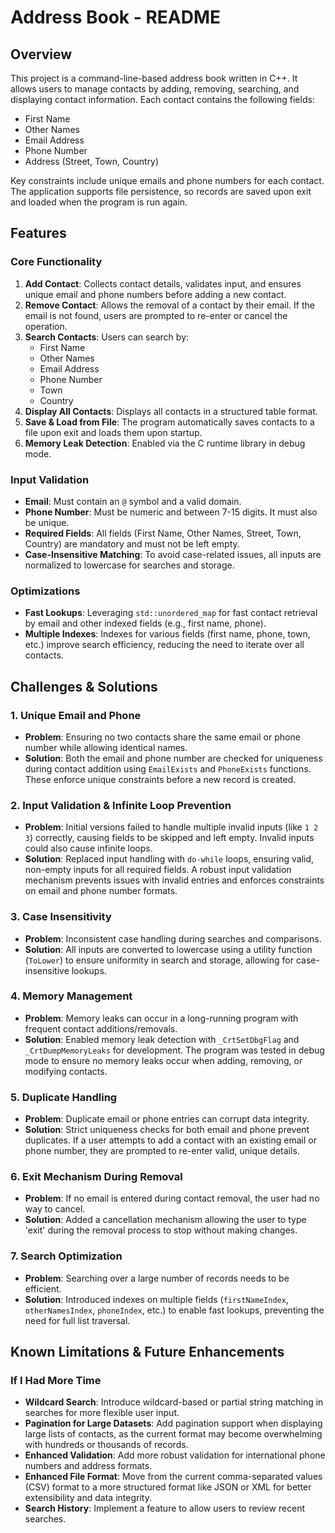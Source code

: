 # Address Book - README

## Overview

This project is a command-line-based address book written in C++. It allows users to manage contacts by adding, removing, searching, and displaying contact information. Each contact contains the following fields:

- First Name
- Other Names
- Email Address
- Phone Number
- Address (Street, Town, Country)

Key constraints include unique emails and phone numbers for each contact. The application supports file persistence, so records are saved upon exit and loaded when the program is run again.

## Features

### Core Functionality
1. **Add Contact**: Collects contact details, validates input, and ensures unique email and phone numbers before adding a new contact.
2. **Remove Contact**: Allows the removal of a contact by their email. If the email is not found, users are prompted to re-enter or cancel the operation.
3. **Search Contacts**: Users can search by:
   - First Name
   - Other Names
   - Email Address
   - Phone Number
   - Town
   - Country
4. **Display All Contacts**: Displays all contacts in a structured table format.
5. **Save & Load from File**: The program automatically saves contacts to a file upon exit and loads them upon startup.
6. **Memory Leak Detection**: Enabled via the C runtime library in debug mode.

### Input Validation
- **Email**: Must contain an `@` symbol and a valid domain.
- **Phone Number**: Must be numeric and between 7-15 digits. It must also be unique.
- **Required Fields**: All fields (First Name, Other Names, Street, Town, Country) are mandatory and must not be left empty.
- **Case-Insensitive Matching**: To avoid case-related issues, all inputs are normalized to lowercase for searches and storage.

### Optimizations
- **Fast Lookups**: Leveraging `std::unordered_map` for fast contact retrieval by email and other indexed fields (e.g., first name, phone).
- **Multiple Indexes**: Indexes for various fields (first name, phone, town, etc.) improve search efficiency, reducing the need to iterate over all contacts.

## Challenges & Solutions

### 1. **Unique Email and Phone**
- **Problem**: Ensuring no two contacts share the same email or phone number while allowing identical names.
- **Solution**: Both the email and phone number are checked for uniqueness during contact addition using `EmailExists` and `PhoneExists` functions. These enforce unique constraints before a new record is created.

### 2. **Input Validation & Infinite Loop Prevention**
- **Problem**: Initial versions failed to handle multiple invalid inputs (like `1 2 3`) correctly, causing fields to be skipped and left empty. Invalid inputs could also cause infinite loops.
- **Solution**: Replaced input handling with `do-while` loops, ensuring valid, non-empty inputs for all required fields. A robust input validation mechanism prevents issues with invalid entries and enforces constraints on email and phone number formats.

### 3. **Case Insensitivity**
- **Problem**: Inconsistent case handling during searches and comparisons.
- **Solution**: All inputs are converted to lowercase using a utility function (`ToLower`) to ensure uniformity in search and storage, allowing for case-insensitive lookups.

### 4. **Memory Management**
- **Problem**: Memory leaks can occur in a long-running program with frequent contact additions/removals.
- **Solution**: Enabled memory leak detection with `_CrtSetDbgFlag` and `_CrtDumpMemoryLeaks` for development. The program was tested in debug mode to ensure no memory leaks occur when adding, removing, or modifying contacts.

### 5. **Duplicate Handling**
- **Problem**: Duplicate email or phone entries can corrupt data integrity.
- **Solution**: Strict uniqueness checks for both email and phone prevent duplicates. If a user attempts to add a contact with an existing email or phone number, they are prompted to re-enter valid, unique details.

### 6. **Exit Mechanism During Removal**
- **Problem**: If no email is entered during contact removal, the user had no way to cancel.
- **Solution**: Added a cancellation mechanism allowing the user to type 'exit' during the removal process to stop without making changes.

### 7. **Search Optimization**
- **Problem**: Searching over a large number of records needs to be efficient.
- **Solution**: Introduced indexes on multiple fields (`firstNameIndex`, `otherNamesIndex`, `phoneIndex`, etc.) to enable fast lookups, preventing the need for full list traversal.

## Known Limitations & Future Enhancements

### If I Had More Time
- **Wildcard Search**: Introduce wildcard-based or partial string matching in searches for more flexible user input.
- **Pagination for Large Datasets**: Add pagination support when displaying large lists of contacts, as the current format may become overwhelming with hundreds or thousands of records.
- **Enhanced Validation**: Add more robust validation for international phone numbers and address formats.
- **Enhanced File Format**: Move from the current comma-separated values (CSV) format to a more structured format like JSON or XML for better extensibility and data integrity.
- **Search History**: Implement a feature to allow users to review recent searches.

